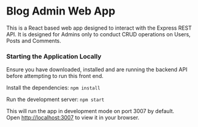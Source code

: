 # Blog Admin Web App

This is a React based web app designed to interact with the Express REST API. 
It is designed for Admins only to conduct CRUD operations on Users, Posts and Comments. 

### Starting the Application Locally

Ensure you have downloaded, installed and are running the backend API before attempting to run this front end.

Install the dependencies:
`npm install`

Run the development server:
`npm start`

This will run the app in development mode on port 3007 by default.\
Open [http://localhost:3007](http://localhost:3007) to view it in your browser.

